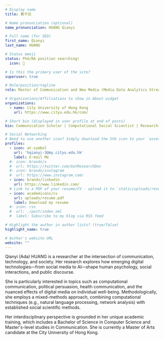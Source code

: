 ```yaml
---
# Display name
title: 黄千仪

# Name pronunciation (optional)
name_pronunciation: HUANG Qianyi

# Full name (for SEO)
first_name: Qianyi
last_name: HUANG

# Status emoji
status: Phd/RA position searching!
  icon: 🙌

# Is this the primary user of the site?
superuser: true

# Role/position/tagline
role: Master of Communication and New Media (Media Data Analytics Stream)

# Organizations/Affiliations to show in About widget
organizations:
  - name: City University of Hong Kong
    url: https://www.cityu.edu.hk/com/

# Short bio (displayed in user profile at end of posts)
bio: Communication Scholar | Computational Social Scientist | Researching Social Media, Political/Health Communication, and Human-AI Interaction

# Social Networking
# Need to use another icon? Simply download the SVG icon to your `assets/media/icons/` folder.
profiles:
  - icon: at-symbol
    url: 'hqianyi-3@my.cityu.edu.hk'
    label: E-mail Me
  #- icon: brands/x
  #  url: https://twitter.com/GetResearchDev
  #- icon: brands/instagram
  #  url: https://www.instagram.com/
  - icon: brands/linkedin
    url: https://www.linkedin.com/
  # Link to a PDF of your resume/CV - upload it to `static/uploads/resume.pdf`
  - icon: academicons/cv
    url: uploads/resume.pdf
    label: Download my resume
  #- icon: rss
  #  url: ./post/index.xml
  #  label: Subscribe to my blog via RSS feed

# Highlight the author in author lists? (true/false)
highlight_name: true

# Author's website URL
website: ""
---
```


Qianyi (Ada) HUANG is a researcher at the intersection of communication, technology, and society. Her research explores how emerging digital technologies—from social media to AI—shape human psychology, social interactions, and public discourse.

She is particularly interested in topics such as computational communication, political persuasion, health communication, and the nuanced effects of digital media on individual well-being. Methodologically, she employs a mixed-methods approach, combining computational techniques (e.g., natural language processing, network analysis) with established social scientific methods.

Her interdisciplinary perspective is grounded in her unique academic training, which includes a Bachelor of Science in Computer Science and Master's-level studies in Communication. She is currently a Master of Arts candidate at the City University of Hong Kong.